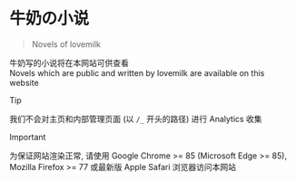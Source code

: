 # 牛奶の小说
> Novels of lovemilk

牛奶写的小说将在本网站可供查看  
Novels which are public and written by lovemilk are available on this website

> [!TIP]
> 我们不会对主页和内部管理页面 (以 `/_` 开头的路径) 进行 Analytics 收集

> [!IMPORTANT]
> 为保证网站渲染正常, 请使用 Google Chrome >= 85 (Microsoft Edge >= 85), Mozilla Firefox >= 77 或最新版 Apple Safari 浏览器访问本网站

